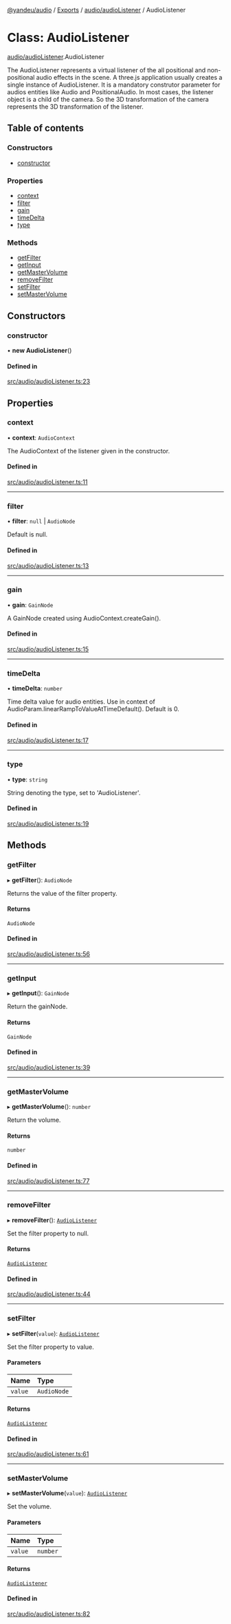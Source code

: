 [@yandeu/audio](../README.md) / [Exports](../modules.md) / [audio/audioListener](../modules/audio_audioListener.md) / AudioListener

# Class: AudioListener

[audio/audioListener](../modules/audio_audioListener.md).AudioListener

The AudioListener represents a virtual listener of the all positional and non-positional audio effects in the scene.
A three.js application usually creates a single instance of AudioListener. It is a mandatory construtor parameter for audios entities like Audio and PositionalAudio.
In most cases, the listener object is a child of the camera. So the 3D transformation of the camera represents the 3D transformation of the listener.

## Table of contents

### Constructors

- [constructor](audio_audioListener.AudioListener.md#constructor)

### Properties

- [context](audio_audioListener.AudioListener.md#context)
- [filter](audio_audioListener.AudioListener.md#filter)
- [gain](audio_audioListener.AudioListener.md#gain)
- [timeDelta](audio_audioListener.AudioListener.md#timedelta)
- [type](audio_audioListener.AudioListener.md#type)

### Methods

- [getFilter](audio_audioListener.AudioListener.md#getfilter)
- [getInput](audio_audioListener.AudioListener.md#getinput)
- [getMasterVolume](audio_audioListener.AudioListener.md#getmastervolume)
- [removeFilter](audio_audioListener.AudioListener.md#removefilter)
- [setFilter](audio_audioListener.AudioListener.md#setfilter)
- [setMasterVolume](audio_audioListener.AudioListener.md#setmastervolume)

## Constructors

### constructor

• **new AudioListener**()

#### Defined in

[src/audio/audioListener.ts:23](https://github.com/yandeu/audio/blob/2f71ca1/src/audio/audioListener.ts#L23)

## Properties

### context

• **context**: `AudioContext`

The AudioContext of the listener given in the constructor.

#### Defined in

[src/audio/audioListener.ts:11](https://github.com/yandeu/audio/blob/2f71ca1/src/audio/audioListener.ts#L11)

___

### filter

• **filter**: ``null`` \| `AudioNode`

Default is null.

#### Defined in

[src/audio/audioListener.ts:13](https://github.com/yandeu/audio/blob/2f71ca1/src/audio/audioListener.ts#L13)

___

### gain

• **gain**: `GainNode`

A GainNode created using AudioContext.createGain().

#### Defined in

[src/audio/audioListener.ts:15](https://github.com/yandeu/audio/blob/2f71ca1/src/audio/audioListener.ts#L15)

___

### timeDelta

• **timeDelta**: `number`

Time delta value for audio entities. Use in context of AudioParam.linearRampToValueAtTimeDefault(). Default is 0.

#### Defined in

[src/audio/audioListener.ts:17](https://github.com/yandeu/audio/blob/2f71ca1/src/audio/audioListener.ts#L17)

___

### type

• **type**: `string`

String denoting the type, set to 'AudioListener'.

#### Defined in

[src/audio/audioListener.ts:19](https://github.com/yandeu/audio/blob/2f71ca1/src/audio/audioListener.ts#L19)

## Methods

### getFilter

▸ **getFilter**(): `AudioNode`

Returns the value of the filter property.

#### Returns

`AudioNode`

#### Defined in

[src/audio/audioListener.ts:56](https://github.com/yandeu/audio/blob/2f71ca1/src/audio/audioListener.ts#L56)

___

### getInput

▸ **getInput**(): `GainNode`

Return the gainNode.

#### Returns

`GainNode`

#### Defined in

[src/audio/audioListener.ts:39](https://github.com/yandeu/audio/blob/2f71ca1/src/audio/audioListener.ts#L39)

___

### getMasterVolume

▸ **getMasterVolume**(): `number`

Return the volume.

#### Returns

`number`

#### Defined in

[src/audio/audioListener.ts:77](https://github.com/yandeu/audio/blob/2f71ca1/src/audio/audioListener.ts#L77)

___

### removeFilter

▸ **removeFilter**(): [`AudioListener`](audio_audioListener.AudioListener.md)

Set the filter property to null.

#### Returns

[`AudioListener`](audio_audioListener.AudioListener.md)

#### Defined in

[src/audio/audioListener.ts:44](https://github.com/yandeu/audio/blob/2f71ca1/src/audio/audioListener.ts#L44)

___

### setFilter

▸ **setFilter**(`value`): [`AudioListener`](audio_audioListener.AudioListener.md)

Set the filter property to value.

#### Parameters

| Name | Type |
| :------ | :------ |
| `value` | `AudioNode` |

#### Returns

[`AudioListener`](audio_audioListener.AudioListener.md)

#### Defined in

[src/audio/audioListener.ts:61](https://github.com/yandeu/audio/blob/2f71ca1/src/audio/audioListener.ts#L61)

___

### setMasterVolume

▸ **setMasterVolume**(`value`): [`AudioListener`](audio_audioListener.AudioListener.md)

Set the volume.

#### Parameters

| Name | Type |
| :------ | :------ |
| `value` | `number` |

#### Returns

[`AudioListener`](audio_audioListener.AudioListener.md)

#### Defined in

[src/audio/audioListener.ts:82](https://github.com/yandeu/audio/blob/2f71ca1/src/audio/audioListener.ts#L82)
